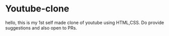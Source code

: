 # Youtube-clone
hello, this is my 1st self made clone of youtube using HTML,CSS.
Do provide suggestions and also open to PRs.
